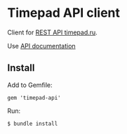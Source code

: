 # Timepad API client
Client for [REST API timepad.ru](http://dev.timepad.ru/api/what-api-can/).

Use [API documentation](http://dev.timepad.ru/api/swagger-doc/)

## Install

Add to Gemfile:

    gem 'timepad-api'

Run:

    $ bundle install
